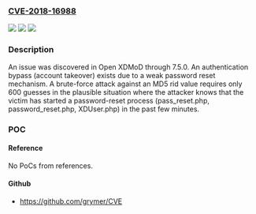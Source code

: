 ### [CVE-2018-16988](https://cve.mitre.org/cgi-bin/cvename.cgi?name=CVE-2018-16988)
![](https://img.shields.io/static/v1?label=Product&message=n%2Fa&color=blue)
![](https://img.shields.io/static/v1?label=Version&message=n%2Fa&color=blue)
![](https://img.shields.io/static/v1?label=Vulnerability&message=n%2Fa&color=brighgreen)

### Description

An issue was discovered in Open XDMoD through 7.5.0. An authentication bypass (account takeover) exists due to a weak password reset mechanism. A brute-force attack against an MD5 rid value requires only 600 guesses in the plausible situation where the attacker knows that the victim has started a password-reset process (pass_reset.php, password_reset.php, XDUser.php) in the past few minutes.

### POC

#### Reference
No PoCs from references.

#### Github
- https://github.com/grymer/CVE


